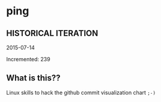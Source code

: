 # ping

## HISTORICAL ITERATION
2015-07-14

Incremented: 239

## What is this?? 
Linux skills to hack the github commit visualization chart `;-)`
